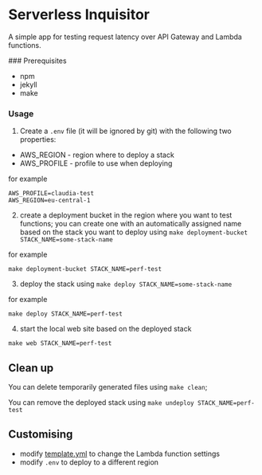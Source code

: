 # Serverless Inquisitor

A simple app for testing request latency over API Gateway and Lambda functions.

### Prerequisites

* npm
* jekyll
* make


### Usage

1. Create a `.env` file (it will be ignored by git) with the following two properties:

* AWS_REGION - region where to deploy a stack
* AWS_PROFILE - profile to use when deploying

for example
```
AWS_PROFILE=claudia-test
AWS_REGION=eu-central-1
```

2. create a deployment bucket in the region where you want to test functions; you can create one with an automatically assigned name based on the stack you want to deploy using `make deployment-bucket STACK_NAME=some-stack-name` 

for example

```
make deployment-bucket STACK_NAME=perf-test
```

3. deploy the stack using `make deploy STACK_NAME=some-stack-name`

for example

```
make deploy STACK_NAME=perf-test
```


4. start the local web site based on the deployed stack


```
make web STACK_NAME=perf-test
```

## Clean up

You can delete temporarily generated files using `make clean`;

You can remove the deployed stack using `make undeploy STACK_NAME=perf-test`

## Customising

* modify [template.yml](template.yml) to change the Lambda function settings
* modify `.env` to deploy to a different region

